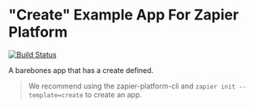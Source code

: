 # "Create" Example App For Zapier Platform

[![Build Status](https://travis-ci.org/zapier/zapier-platform-example-app-create.svg?branch=master)](https://travis-ci.org/zapier/zapier-platform-example-app-create)

A barebones app that has a create defined.

> We recommend using the zapier-platform-cli and `zapier init --template=create` to create an app.
